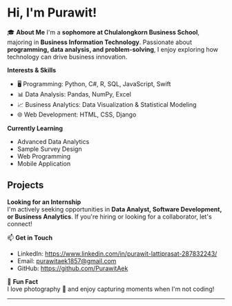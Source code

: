 # Hi, I'm Purawit!  

🎓 **About Me**
I'm a **sophomore at Chulalongkorn Business School**, majoring in **Business Information Technology**. 
Passionate about **programming, data analysis, and problem-solving**, 
I enjoy exploring how technology can drive business innovation.  

**Interests & Skills**  
- 🖥️ Programming: Python, C#, R, SQL, JavaScript, Swift  
- 📊 Data Analysis: Pandas, NumPy, Excel 
- 📈 Business Analytics: Data Visualization & Statistical Modeling  
- 🌐 Web Development: HTML, CSS, Django

**Currently Learning**  
- Advanced Data Analytics
- Sample Survey Design  
- Web Programming 
- Mobile Application  

**Projects**  
- 

**Looking for an Internship**  
I'm actively seeking opportunities in **Data Analyst, Software Development, or Business Analytics**. 
If you're hiring or looking for a collaborator, let's connect!  

📫 **Get in Touch**  
- LinkedIn: https://www.linkedin.com/in/purawit-lattiprasat-287832243/
- Email: purawitaek1857@gmail.com 
- GitHub: https://github.com/PurawitAek  

🌟 **Fun Fact**  
I love photography 📸 and enjoy capturing moments when I'm not coding!  

--- 
